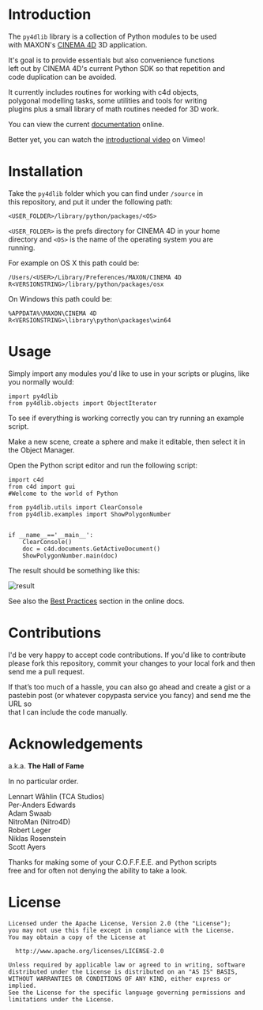 Introduction
============

The `py4dlib` library is a collection of Python modules to be used   
with MAXON's [CINEMA 4D](http://www.maxon.net "CINEMA 4D") 3D application.

It's goal is to provide essentials but also convenience functions   
left out by CINEMA 4D's current Python SDK so that repetition and   
code duplication can be avoided.

It currently includes routines for working with c4d objects,   
polygonal modelling tasks, some utilities and tools for writing   
plugins plus a small library of math routines needed for 3D work.

You can view the current [documentation](http://andreberg.github.io/py4dlib "py4dlib docs") online.

Better yet, you can watch the [introductional video](http://vimeo.com/72108443 "Introduction to py4dlib") on Vimeo!


Installation
============

Take the `py4dlib` folder which you can find under `/source` in   
this repository, and put it under the following path:

    <USER_FOLDER>/library/python/packages/<OS>
    
`<USER_FOLDER>` is the prefs directory for CINEMA 4D in your home   
directory and `<OS>` is the name of the operating system you are   
running. 

For example on OS X this path could be:

    /Users/<USER>/Library/Preferences/MAXON/CINEMA 4D R<VERSIONSTRING>/library/python/packages/osx

On Windows this path could be:

    %APPDATA%\MAXON\CINEMA 4D R<VERSIONSTRING>\library\python\packages\win64


Usage
=====

Simply import any modules you'd like to use in your scripts or plugins, 
like you normally would:

    import py4dlib
    from py4dlib.objects import ObjectIterator
    
To see if everything is working correctly you can try running an example  
script.  

Make a new scene, create a sphere and make it editable, then select it in   
the Object Manager.  

Open the Python script editor and run the following script:

    import c4d
    from c4d import gui
    #Welcome to the world of Python
    
    from py4dlib.utils import ClearConsole
    from py4dlib.examples import ShowPolygonNumber
    
    
    if __name__=='__main__':
        ClearConsole()
        doc = c4d.documents.GetActiveDocument()
        ShowPolygonNumber.main(doc)


The result should be something like this:

![result](http://andreberg.github.io/py4dlib/_images/ShowPolygonNumber.png "Show Polygon Number")


See also the [Best Practices](http://andreberg.github.io/py4dlib/usage.html#best-practices "Best Practices") section in the online docs.


Contributions
=============

I'd be very happy to accept code contributions. If you'd like to contribute  
please fork this repository, commit your changes to your local fork and then  
send me a pull request.

If that’s too much of a hassle, you can also go ahead and create a gist or a   
pastebin post (or whatever copypasta service you fancy) and send me the URL so   
that I can include the code manually.


Acknowledgements
================

a.k.a. **The Hall of Fame**

In no particular order.

Lennart Wåhlin (TCA Studios)  
Per-Anders Edwards  
Adam Swaab  
NitroMan (Nitro4D)  
Robert Leger  
Niklas Rosenstein  
Scott Ayers  

Thanks for making some of your C.O.F.F.E.E. and Python scripts   
free and for often not denying the ability to take a look.


License
=======

    Licensed under the Apache License, Version 2.0 (the "License");
    you may not use this file except in compliance with the License.
    You may obtain a copy of the License at

      http://www.apache.org/licenses/LICENSE-2.0

    Unless required by applicable law or agreed to in writing, software
    distributed under the License is distributed on an "AS IS" BASIS,
    WITHOUT WARRANTIES OR CONDITIONS OF ANY KIND, either express or implied.
    See the License for the specific language governing permissions and
    limitations under the License.
